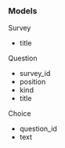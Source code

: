 ### Models

Survey
- title

Question
- survey_id
- position
- kind
- title

Choice
- question_id
- text
